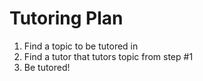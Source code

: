 # Tutoring Plan

1. Find a topic to be tutored in
2. Find a tutor that tutors topic from step #1
3. Be tutored!
